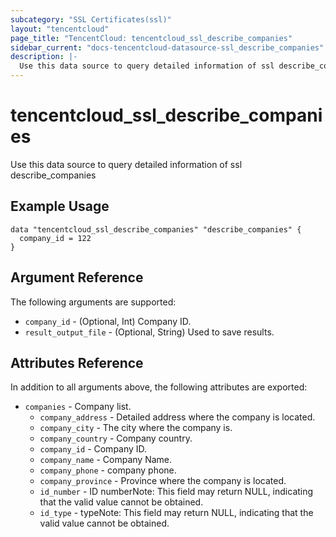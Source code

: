```yaml
---
subcategory: "SSL Certificates(ssl)"
layout: "tencentcloud"
page_title: "TencentCloud: tencentcloud_ssl_describe_companies"
sidebar_current: "docs-tencentcloud-datasource-ssl_describe_companies"
description: |-
  Use this data source to query detailed information of ssl describe_companies
---
```


# tencentcloud_ssl_describe_companies

Use this data source to query detailed information of ssl describe_companies

## Example Usage

```hcl
data "tencentcloud_ssl_describe_companies" "describe_companies" {
  company_id = 122
}
```

## Argument Reference

The following arguments are supported:

* `company_id` - (Optional, Int) Company ID.
* `result_output_file` - (Optional, String) Used to save results.

## Attributes Reference

In addition to all arguments above, the following attributes are exported:

* `companies` - Company list.
  * `company_address` - Detailed address where the company is located.
  * `company_city` - The city where the company is.
  * `company_country` - Company country.
  * `company_id` - Company ID.
  * `company_name` - Company Name.
  * `company_phone` - company phone.
  * `company_province` - Province where the company is located.
  * `id_number` - ID numberNote: This field may return NULL, indicating that the valid value cannot be obtained.
  * `id_type` - typeNote: This field may return NULL, indicating that the valid value cannot be obtained.


